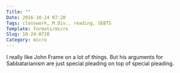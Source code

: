```yaml
---
Title: ""
Date: 2016-10-24 07:20
Tags: classwork, M.Div., reading, SEBTS
Template: formats/micro
Slug: 10-24-0720
Category: micro
---
```


I really like John Frame on a lot of things. But his arguments for Sabbatarianism are just special pleading on top of special pleading.
